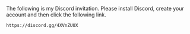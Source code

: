 The following is my Discord invitation.   Please install Discord, create your account and then click the following link.

```
https://discord.gg/4XVnZUUX
```
